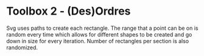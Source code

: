 # Toolbox 2 - (Des)Ordres
Svg uses paths to create each rectangle. The range that a point can be on is random every time which allows for different shapes to be created and go down in size for every iteration. Number of rectangles per section is also randomized.
